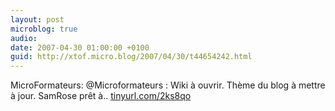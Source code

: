 ```yaml
---
layout: post
microblog: true
audio: 
date: 2007-04-30 01:00:00 +0100
guid: http://xtof.micro.blog/2007/04/30/t44654242.html
---
```

MicroFormateurs: @Microformateurs : Wiki à ouvrir. Thème du blog à mettre à jour. SamRose prêt à.. [tinyurl.com/2ks8qo](http://tinyurl.com/2ks8qo)
